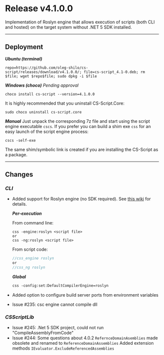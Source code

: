 # Release v4.1.0.0

Implementation of Roslyn engine that allows execution of scripts (both CLI and hosted) on the target system without .NET 5 SDK installed.

---

## Deployment
_**Ubuntu (terminal)**_
```
repo=https://github.com/oleg-shilo/cs-script/releases/download/v4.1.0.0/; file=cs-script_4.1-0.deb; rm $file; wget $repo$file; sudo dpkg -i $file
```
_**Windows (choco)**_
_Pending approval_
```
choco install cs-script --version=4.1.0.0 
```
It is highly recommended that you uninstall CS-Script.Core:
```
sudo choco uninstall cs-script.core
```

_**Manual**_
Just unpack the corresponding 7z file and start using the script engine executable `cscs`. 
If you prefer you can build a shim exe `css` for an easy launch of the script engine process: 
```
cscs -self-exe
```
The same shim/symbolic link is created if you are installing the CS-Script as a package.

---
## Changes 

### _CLI_

- Added support for Roslyn engine (no SDK required). See [this wiki](https://github.com/oleg-shilo/cs-script/wiki/Choosing-Compiler-Engine) for details.

  **_Per-execution_**

  From command line:

  ```
  css -engine:roslyn <script file>
  or
  css -ng:roslyn <script file>
  ```

  From script code:

  ```C#
  //css_engine roslyn
  or
  //css_ng roslyn
  ```

  **_Global_**

  ```ps
  css -config:set:DefaultCompilerEngine=roslyn
  ```

- Added option to configure build server ports from environment variables
- Issue #235: csc engine cannot compile dll

### _CSScriptLib_

- Issue #245: .Net 5 SDK project, could not run "CompileAssemblyFromCode"
- Issue #244: Some questions about 4.0.2
  `RefernceDomainAsemblies` made obsolete and renamed to `ReferenceDomainAssemblies`
  Added extension methods `IEvaluator.ExcludeReferencedAssemblies`

